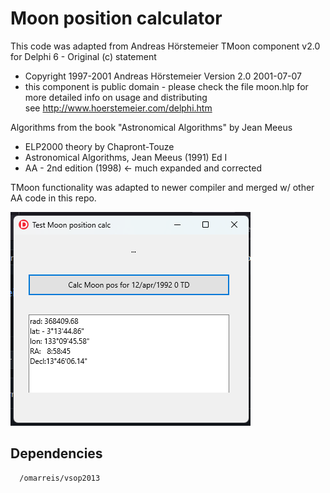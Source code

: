 # Moon position calculator

This code was adapted from Andreas Hörstemeier TMoon component v2.0        
for Delphi 6  - Original (c) statement                                     

* Copyright 1997-2001 Andreas Hörstemeier  Version 2.0 2001-07-07  
* this component is public domain - please check the file moon.hlp for more detailed info on usage and distributing                               
see http://www.hoerstemeier.com/delphi.htm                                 

Algorithms from the book "Astronomical Algorithms" by Jean Meeus           

  * ELP2000 theory by Chapront-Touze                                               
  * Astronomical Algorithms, Jean Meeus (1991) Ed I                        
  * AA - 2nd edition         (1998) <- much expanded and corrected        
 
TMoon functionality was adapted to newer compiler and merged w/ other AA code in this repo.

![screenshot](screenshotTestMoon.png)

## Dependencies
  
      /omarreis/vsop2013
      
